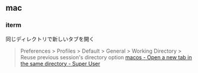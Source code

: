 ## mac
### iterm
同じディレクトリで新しいタブを開く

> Preferences > Profiles > Default > General > Working Directory > Reuse previous session's directory option
> [macos - Open a new tab in the same directory - Super User](https://superuser.com/questions/232835/open-a-new-tab-in-the-same-directory)
